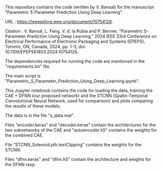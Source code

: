 This repository contains the code (written by V. Bansal) for the manuscript "Parametric S-Parameter Prediction Using Deep Learning".

URL : https://ieeexplore.ieee.org/document/10754126.

Citation : V. Bansal, L. Feng, V. d. la Rubia and P. Benner, “Parametric S-Parameter Prediction Using Deep Learning,”  2024 IEEE 33rd Conference on Electrical Performance of Electronic Packaging and Systems (EPEPS), Toronto, ON, Canada, 2024, pp. 1-3, doi: 10.1109/EPEPS61853.2024.10754126.

The dependencies required for running the code are mentioned in the "requirements.txt" file.

The main script is "Parametric_S_Parameter_Prediction_Using_Deep_Learning.ipynb". 

This Jupyter notebook contains the code for loading the data, training the CAE + DFNN (our proposed network) and the STCNN (Spatio-Temporal Convolutional Neural Network, used for comparison) and plots comparing the results of these models.

The data is in the file "s_data.mat".

Files "encoder.keras" and "decoder.keras" contain the architectures for the two subnetworks of the CAE and "autoencoder.h5" contains the weights for the combined CAE.

File "STCNN_Solenoid.pth.textClipping" contains the weights for the STCNN.

Files "dfnn.keras" and "dfnn.h5" contain the architecture and weights for the DFNN resp.



